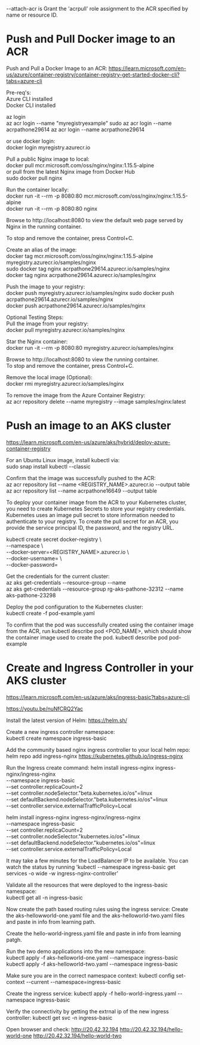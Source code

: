 --attach-acr is Grant the 'acrpull' role assignment to the ACR specified by name or resource ID.


# Push and Pull Docker image to an ACR  

Push and Pull a Docker Image to an ACR: https://learn.microsoft.com/en-us/azure/container-registry/container-registry-get-started-docker-cli?tabs=azure-cli  

Pre-req's:  
Azure CLI installed  
Docker CLI installed  

az login  
az acr login --name "myregistryexample" 
sudo az acr login --name acrpathone29614
az acr login --name acrpathone29614

or use docker login:  
docker login myregistry.azurecr.io  

Pull a public Nginx image to local:  
docker pull mcr.microsoft.com/oss/nginx/nginx:1.15.5-alpine  
or pull from the latest Nginx image from Docker Hub    
sudo docker pull nginx

Run the container locally:  
docker run -it --rm -p 8080:80 mcr.microsoft.com/oss/nginx/nginx:1.15.5-alpine   
docker run -it --rm -p 8080:80 nginx 

Browse to http://localhost:8080 to view the default web page served by Nginx in the running container.  

To stop and remove the container, press Control+C.  

Create an alias of the image:  
docker tag mcr.microsoft.com/oss/nginx/nginx:1.15.5-alpine myregistry.azurecr.io/samples/nginx    
sudo docker tag nginx acrpathone29614.azurecr.io/samples/nginx  
docker tag nginx acrpathone29614.azurecr.io/samples/nginx  

Push the image to your registry:  
docker push myregistry.azurecr.io/samples/nginx 
sudo docker push acrpathone29614.azurecr.io/samples/nginx  
docker push acrpathone29614.azurecr.io/samples/nginx  

Optional Testing Steps:  
Pull the image from your registry:    
docker pull myregistry.azurecr.io/samples/nginx  

Star the Nginx container:  
docker run -it --rm -p 8080:80 myregistry.azurecr.io/samples/nginx  

Browse to http://localhost:8080 to view the running container.  
To stop and remove the container, press Control+C.  

Remove the local image (Optional):  
docker rmi myregistry.azurecr.io/samples/nginx  

To remove the image from the Azure Container Registry:  
az acr repository delete --name myregistry --image samples/nginx:latest  

# Push an image to an AKS cluster 

https://learn.microsoft.com/en-us/azure/aks/hybrid/deploy-azure-container-registry  

For an Ubuntu Linux image, install kubectl via:  
sudo snap install kubectl --classic  

Confirm that the image was successfully pushed to the ACR:  
az acr repository list --name <REGISTRY_NAME>.azurecr.io --output table  
az acr repository list --name acrpathone16649 --output table  

To deploy your container image from the ACR to your Kubernetes cluster, you need to create Kubernetes Secrets to store your registry credentials. Kubernetes uses an image pull secret to store information needed to authenticate to your registry. To create the pull secret for an ACR, you provide the service principal ID, the password, and the registry URL.  

kubectl create secret docker-registry <secret-name> \  
    --namespace <namespace> \  
    --docker-server=<REGISTRY_NAME>.azurecr.io \  
    --docker-username=<appId> \  
    --docker-password=<password>  

Get the credentials for the current cluster:   
az aks get-credentials --resource-group <ResourceGroup> --name <AKSClusterName>   
az aks get-credentials --resource-group rg-aks-pathone-32312 --name aks-pathone-23298  

Deploy the pod configuration to the Kubernetes cluster:  
kubectl create -f pod-example.yaml  

To confirm that the pod was successfully created using the container image from the ACR, run kubectl describe pod <POD_NAME>, which should show the container image used to create the pod.
kubectl describe pod pod-example  

# Create and Ingress Controller in your AKS cluster

https://learn.microsoft.com/en-us/azure/aks/ingress-basic?tabs=azure-cli   

https://youtu.be/nuNfCRQ2Yac

Install the latest version of Helm: https://helm.sh/   

Create a new ingress controller namespace:  
kubectl create namespace ingress-basic  

Add the community based nginx ingress controller to your local helm repo:  
helm repo add ingress-nginx https://kubernetes.github.io/ingress-nginx  

Run the Ingress create command:
helm install ingress-nginx ingress-nginx/ingress-nginx \
    --namespace ingress-basic \
    --set controller.replicaCount=2 \
    --set controller.nodeSelector."beta\.kubernetes\.io/os"=linux \
    --set defaultBackend.nodeSelector."beta\.kubernetes\.io/os"=linux \
    --set controller.service.externalTrafficPolicy=Local

helm install ingress-nginx ingress-nginx/ingress-nginx \
    --namespace ingress-basic \
    --set controller.replicaCount=2 \
    --set controller.nodeSelector."kubernetes\.io/os"=linux \
    --set defaultBackend.nodeSelector."kubernetes\.io/os"=linux \
    --set controller.service.externalTrafficPolicy=Local

It may take a few minutes for the LoadBalancer IP to be available.
You can watch the status by running 'kubectl --namespace ingress-basic get services -o wide -w ingress-nginx-controller'  

Validate all the resources that were deployed to the ingress-basic namespace:  
kubectl get all -n ingress-basic

Now create the path based routing rules using the ingress service:
Create the aks-hellowworld-one.yaml file and the aks-helloworld-two.yaml files and paste in info from learning path.

Create the hello-world-ingress.yaml file and paste in info from learning patgh.

Run the two demo applications into the new namespace:  
kubectl apply -f aks-helloworld-one.yaml --namespace ingress-basic  
kubectl apply -f aks-helloworld-two.yaml --namespace ingress-basic  

Make sure you are in the correct namespace context:
kubectl config set-context --current --namespace=ingress-basic

Create the ingress service:
kubectl apply -f hello-world-ingress.yaml --namespace ingress-basic

Verify the connectivity by getting the extrnal ip of the new ingress controller:
kubectl get svc -n ingress-basic

Open browser and check:
http://20.42.32.194
http://20.42.32.194/hello-world-one
http://20.42.32.194/hello-world-two